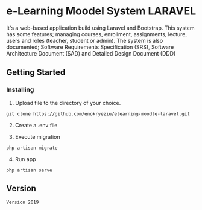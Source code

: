 # e-Learning Moodel System LARAVEL

It's a web-based application build using Laravel and Bootstrap. This system has some features; managing courses, enrollment, assignments, lecture, users and
roles (teacher, student or admin). The system is also documented; Software Requirements Specification (SRS), Software
Architecture Document (SAD) and Detailed Design Document (DDD)

## Getting Started

### Installing

1. Upload file to the directory of your choice.

```
git clone https://github.com/enokryeziu/elearning-moodle-laravel.git
```

2. Create a .env file

3. Execute migration 

```
php artisan migrate
```
4. Run app
```
php artisan serve
```

## Version
```
Version 2019
```
